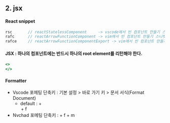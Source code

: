## 2. jsx

#### React snippet
```jsx
rsc       // reactStatelessComponent     -> vscode에서 빈 컴포넌트 만들기 스니펫
rafc      // reactArrowFunctionComponent -> vim에서 빈 컴포넌트 만들기 스니펫
rafce     // reactArrowFunctionComponentExport -> vim에서 빈 컴포넌트 만들기 스니펫

```

#### JSX : 하나의 컴포넌트에는 반드시 하나의 root element를 리턴해야 한다.
```jsx
<>
</>
```

#### Formatter
- Vscode 포메팅 단축키 : 기본 설정 > 바로 가기 키 > 문서 서식(Format Document)
  - default : <shitft> + <option> + f
- Nvchad 포메팅 단축키 : <leader> + f + m

